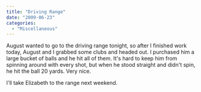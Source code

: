 ```yaml
---
title: "Driving Range"
date: "2009-06-23"
categories: 
  - "Miscellaneous"
---
```


August wanted to go to the driving range tonight, so after I finished work today, August and I grabbed some clubs and headed out. I purchased him a large bucket of balls and he hit all of them. It's hard to keep him from spinning around with every shot, but when he stood straight and didn't spin, he hit the ball 20 yards. Very nice.

I'll take Elizabeth to the range next weekend.
